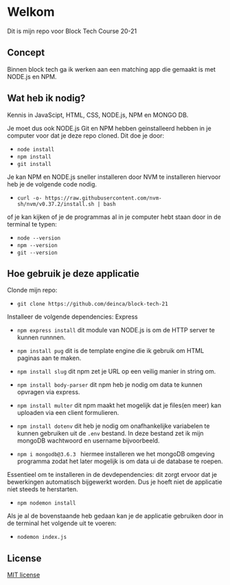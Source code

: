 # Welkom
Dit is mijn repo voor Block Tech Course 20-21

## Concept
Binnen block tech ga ik werken aan een matching app die gemaakt is met NODE.js en NPM.
## Wat heb ik nodig?
Kennis in JavaScipt, HTML, CSS, NODE.js, NPM en MONGO DB.

Je moet dus ook NODE.js Git en NPM hebben geinstalleerd hebben in je computer voor dat je deze repo cloned.
Dit doe je door:
* `node install`
* `npm install`
* `git install`

Je kan NPM en NODE.js sneller installeren door NVM te installeren hiervoor heb je de volgende code nodig.
* `curl -o- https://raw.githubusercontent.com/nvm-sh/nvm/v0.37.2/install.sh | bash` 

of je kan kijken of je de programmas al in je computer hebt staan door in de terminal te typen:
* `node --version`
* `npm --version`
* `git --version`


## Hoe gebruik je deze applicatie
Clonde mijn repo:
* `git clone https://github.com/deinca/block-tech-21`

Installeer de volgende dependencies:
Express
* `npm express install` dit module van NODE.js is om de HTTP server te kunnen runnnen.

* `npm install pug` dit is de template engine die ik gebruik om HTML paginas aan te maken.

* `npm install slug` dit npm zet je URL op een veilig manier in string om.

* `npm install body-parser` dit npm heb je nodig om data te kunnen opvragen via express.

* `npm install multer` dit npm maakt het mogelijk dat je files(en meer) kan uploaden via een client formulieren.

* `npm install dotenv` dit heb je nodig om onafhankelijke variabelen te kunnen gebruiken uit de `.env` bestand. In deze bestand zet ik mijn mongoDB wachtwoord en username bijvoorbeeld.

* `npm i mongodb@3.6.3 ` hiermee installeren we het mongoDB omgeving programma zodat het later mogelijk is om data ui de database te roepen.

Essentieel om te installeren in de devdependencies:
dit zorgt ervoor dat je bewerkingen automatisch bijgewerkt worden. Dus je hoeft niet de applicatie niet steeds te herstarten.
* `npm nodemon install`

Als je al de bovenstaande heb gedaan kan je de applicatie gebruiken door in de terminal het volgende uit te voeren:
* `nodemon index.js`

## License 
[MIT license](https://github.com/deinca/block-tech-21/blob/main/LICENSE)